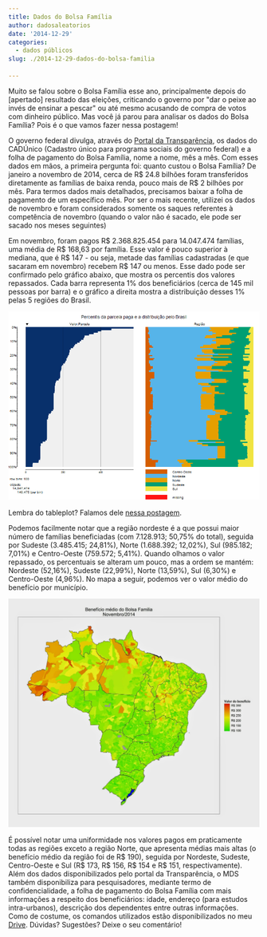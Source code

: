 ```yaml
---
title: Dados do Bolsa Família
author: dadosaleatorios
date: '2014-12-29'
categories:
  - dados públicos
slug: ./2014-12-29-dados-do-bolsa-familia

---
```


Muito se falou sobre o Bolsa Família esse ano, principalmente depois do [apertado] resultado das eleições, criticando o governo por "dar o peixe ao invés de ensinar a pescar" ou até mesmo acusando de compra de votos com dinheiro público. Mas você já parou para analisar os dados do Bolsa Família? Pois é o que vamos fazer nessa postagem!

O governo federal divulga, através do [Portal da Transparência](http://transparencia.gov.br/), os dados do CADÚnico (Cadastro único para programa sociais do governo federal) e a folha de pagamento do Bolsa Família, nome a nome, mês a mês. Com esses dados em mãos, a primeira pergunta foi: quanto custou o Bolsa Família? De janeiro a novembro de 2014, cerca de R$ 24.8 bilhões foram transferidos diretamente as famílias de baixa renda, pouco mais de R$ 2 bilhões por mês. Para termos dados mais detalhados, precisamos baixar a folha de pagamento de um específico mês. Por ser o mais recente, utilizei os dados de novembro e foram considerados somente os saques referentes à competência de novembro (quando o valor não é sacado, ele pode ser sacado nos meses seguintes)

Em novembro, foram pagos R$ 2.368.825.454 para 14.047.474 famílias, uma média de R$ 168,63 por família. Esse valor é pouco superior à mediana, que é R$ 147 - ou seja, metade das famílias cadastradas (e que sacaram em novembro) recebem R$ 147 ou menos. Esse dado pode ser confirmado pelo gráfico abaixo, que mostra os percentis dos valores repassados. Cada barra representa 1% dos beneficiários (cerca de 145 mil pessoas por barra) e o gráfico a direita mostra a distribuição desses 1% pelas 5 regiões do Brasil.

![](./imagem-01.jpg)

Lembra do tableplot? Falamos dele [nessa postagem](http://www.dadosaleatorios.com.br/2014/08/visualizando-grandes-bancos-de-dados.html).

Podemos facilmente notar que a região nordeste é a que possui maior número de famílias beneficiadas (com 7.128.913; 50,75% do total), seguida por Sudeste (3.485.415; 24,81%), Norte (1.688.392; 12,02%), Sul (985.182; 7,01%) e Centro-Oeste (759.572; 5,41%). Quando olhamos o valor repassado, os percentuais se alteram um pouco, mas a ordem se mantém: Nordeste (52,16%), Sudeste (22,99%), Norte (13,59%), Sul (6,30%) e Centro-Oeste (4,96%). No mapa a seguir, podemos ver o valor médio do benefício por município.

![](./imagem-02.jpg)

É possível notar uma uniformidade nos valores pagos em praticamente todas as regiões exceto a região Norte, que apresenta médias mais altas (o benefício médio da região foi de R$ 190), seguida por Nordeste, Sudeste, Centro-Oeste e Sul (R$ 173, R$ 156, R$ 154 e R$ 151, respectivamente). Além dos dados disponibilizados pelo portal da Transparência, o MDS também disponibiliza para pesquisadores, mediante termo de confidencialidade, a folha de pagamento do Bolsa Família com mais informações a respeito dos beneficiários: idade, endereço (para estudos intra-urbanos), descrição dos dependentes entre outras informações. Como de costume, os comandos utilizados estão disponibilizados no meu [Drive](http://goo.gl/gK3l2k). Dúvidas? Sugestões? Deixe o seu comentário!
